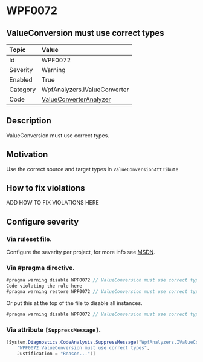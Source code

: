 # WPF0072
## ValueConversion must use correct types

| Topic    | Value
| :--      | :--
| Id       | WPF0072
| Severity | Warning
| Enabled  | True
| Category | WpfAnalyzers.IValueConverter
| Code     | [ValueConverterAnalyzer](https://github.com/DotNetAnalyzers/WpfAnalyzers/blob/master/WpfAnalyzers/Analyzers/ValueConverterAnalyzer.cs)

## Description

ValueConversion must use correct types.

## Motivation

Use the correct source and target types in `ValueConversionAttribute`

## How to fix violations

ADD HOW TO FIX VIOLATIONS HERE

<!-- start generated config severity -->
## Configure severity

### Via ruleset file.

Configure the severity per project, for more info see [MSDN](https://msdn.microsoft.com/en-us/library/dd264949.aspx).

### Via #pragma directive.
```C#
#pragma warning disable WPF0072 // ValueConversion must use correct types
Code violating the rule here
#pragma warning restore WPF0072 // ValueConversion must use correct types
```

Or put this at the top of the file to disable all instances.
```C#
#pragma warning disable WPF0072 // ValueConversion must use correct types
```

### Via attribute `[SuppressMessage]`.

```C#
[System.Diagnostics.CodeAnalysis.SuppressMessage("WpfAnalyzers.IValueConverter", 
    "WPF0072:ValueConversion must use correct types", 
    Justification = "Reason...")]
```
<!-- end generated config severity -->